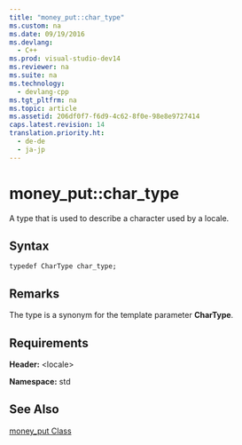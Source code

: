 ```yaml
---
title: "money_put::char_type"
ms.custom: na
ms.date: 09/19/2016
ms.devlang: 
  - C++
ms.prod: visual-studio-dev14
ms.reviewer: na
ms.suite: na
ms.technology: 
  - devlang-cpp
ms.tgt_pltfrm: na
ms.topic: article
ms.assetid: 206df0f7-f6d9-4c62-8f0e-98e8e9727414
caps.latest.revision: 14
translation.priority.ht: 
  - de-de
  - ja-jp
---
```

# money_put::char_type
A type that is used to describe a character used by a locale.  
  
## Syntax  
  
```  
typedef CharType char_type;  
```  
  
## Remarks  
 The type is a synonym for the template parameter **CharType**.  
  
## Requirements  
 **Header:** <locale\>  
  
 **Namespace:** std  
  
## See Also  
 [money_put Class](../vs140/money_put-Class.md)